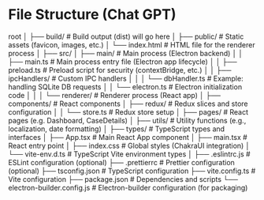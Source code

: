 
# File Structure (Chat GPT)

root
│
├── build/                    # Build output (dist) will go here
│
├── public/                   # Static assets (favicon, images, etc.)
│   └── index.html            # HTML file for the renderer process
│
├── src/
│   ├── main/                 # Main process (Electron backend)
│   │   ├── main.ts           # Main process entry file (Electron app lifecycle)
│   │   ├── preload.ts        # Preload script for security (contextBridge, etc.)
│   │   ├── ipcHandlers/      # Custom IPC handlers
│   │   │   └── dbHandler.ts  # Example: handling SQLite DB requests
│   │   └── electron.ts       # Electron initialization code
│   │
│   └── renderer/             # Renderer process (React app)
│       ├── components/       # React components
│       ├── redux/            # Redux slices and store configuration
│       │   └── store.ts      # Redux store setup
│       ├── pages/            # React pages (e.g. Dashboard, CaseDetails)
│       ├── utils/            # Utility functions (e.g., localization, date formatting)
│       ├── types/            # TypeScript types and interfaces
│       ├── App.tsx           # Main React App component
│       ├── main.tsx          # React entry point
│       ├── index.css         # Global styles (ChakraUI integration)
│       └── vite-env.d.ts     # TypeScript Vite environment types
│
├── .eslintrc.js              # ESLint configuration (optional)
├── .prettierrc               # Prettier configuration (optional)
├── tsconfig.json             # TypeScript configuration
├── vite.config.ts            # Vite configuration
├── package.json              # Dependencies and scripts
└── electron-builder.config.js # Electron-builder configuration (for packaging)
